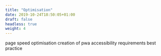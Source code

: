 ```yaml
---
title: "Optimisation"
date: 2019-10-24T18:50:05+01:00
draft: false
headless: true
weight: 4
---
```


page speed optimisation
creation of pwa
accessibility requirements
best practice